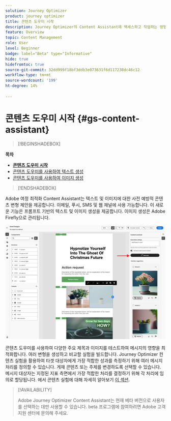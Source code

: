 ```yaml
---
solution: Journey Optimizer
product: journey optimizer
title: 콘텐츠 도우미 시작
description: Journey Optimizer의 Content Assistant에 액세스하고 작업하는 방법을 알아봅니다.
feature: Overview
topic: Content Management
role: User
level: Beginner
badge: label="Beta" type="Informative"
hide: true
hidefromtoc: true
source-git-commit: 32dd999f18bf3ddb3e073631f6d117238dc46c12
workflow-type: tm+mt
source-wordcount: '199'
ht-degree: 14%

---
```


# 콘텐츠 도우미 시작 {#gs-content-assistant}

>[!BEGINSHADEBOX]

**목차**

* **[콘텐츠 도우미 시작](gs-generative.md)**
* [콘텐츠 도우미를 사용하여 텍스트 생성](generative-content.md)
* [콘텐츠 도우미를 사용하여 이미지 생성](generative-image.md)

>[!ENDSHADEBOX]


Adobe 여정 최적화 Content Assistant는 텍스트 및 이미지에 대한 사전 예방적 콘텐츠 변형 제안을 제공합니다. 이메일, 푸시, SMS 및 웹 채널에 사용 가능합니다. 이 새로운 기능은 프롬프트 기반의 텍스트 및 이미지 생성을 제공합니다. 이미지 생성은 Adobe Firefly으로 관리됩니다.

![](assets/image-gen-ai.png)



콘텐츠 도우미를 사용하여 다양한 주요 제목과 이미지를 테스트하여 메시지의 영향을 최적화합니다. 여러 변형을 생성하고 비교할 실험을 빌드합니다. Journey Optimizer 컨텐츠 실험을 활용하여 타겟 대상자에게 가장 적합한 성과를 측정하기 위해 여러 메시지 처리를 정의할 수 있습니다. 게재 콘텐츠 또는 주제를 변경하도록 선택할 수 있습니다. 메시지 대상자는 지정된 지표 측면에서 가장 적합한 처리를 결정하기 위해 각 처리에 임의로 할당됩니다. 에서 콘텐츠 실험에 대해 자세히 알아보기 [이 섹션](../campaigns/content-experiment.md).


>[!AVAILABILITY]
>
>Adobe Journey Optimizer Content Assistant는 현재 베타 버전으로 사용자를 선택하는 데만 사용할 수 있습니다. beta 프로그램에 참여하려면 Adobe 고객 지원 센터에 문의해 주세요.

